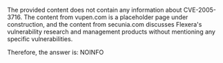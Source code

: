 The provided content does not contain any information about CVE-2005-3716. The content from vupen.com is a placeholder page under construction, and the content from secunia.com discusses Flexera's vulnerability research and management products without mentioning any specific vulnerabilities.

Therefore, the answer is: NOINFO